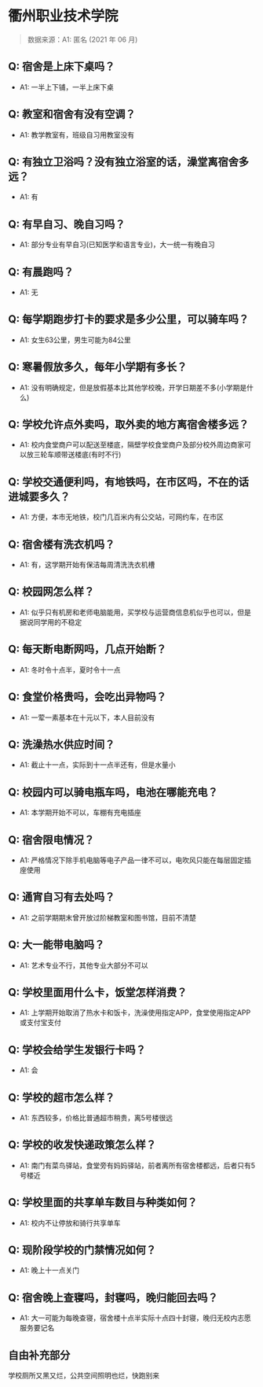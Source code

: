# 衢州职业技术学院

> 数据来源：A1: 匿名 (2021 年 06 月)

## Q: 宿舍是上床下桌吗？

- A1: 一半上下铺，一半上床下桌

## Q: 教室和宿舍有没有空调？

- A1: 教学教室有，班级自习用教室没有

## Q: 有独立卫浴吗？没有独立浴室的话，澡堂离宿舍多远？

- A1: 有

## Q: 有早自习、晚自习吗？

- A1: 部分专业有早自习(已知医学和语言专业)，大一统一有晚自习

## Q: 有晨跑吗？

- A1: 无

## Q: 每学期跑步打卡的要求是多少公里，可以骑车吗？

- A1: 女生63公里，男生可能为84公里

## Q: 寒暑假放多久，每年小学期有多长？

- A1: 没有明确规定，但是放假基本比其他学校晚，开学日期差不多(小学期是什么)

## Q: 学校允许点外卖吗，取外卖的地方离宿舍楼多远？

- A1: 校内食堂商户可以配送至楼底，隔壁学校食堂商户及部分校外周边商家可以放三轮车顺带送楼底(有时不行)

## Q: 学校交通便利吗，有地铁吗，在市区吗，不在的话进城要多久？

- A1: 方便，本市无地铁，校门几百米内有公交站，可网约车，在市区

## Q: 宿舍楼有洗衣机吗？

- A1: 有，这学期开始有保洁每周清洗洗衣机槽

## Q: 校园网怎么样？

- A1: 似乎只有机房和老师电脑能用，买学校与运营商信息机似乎也可以，但是据说同学用的不稳定

## Q: 每天断电断网吗，几点开始断？

- A1: 冬时令十点半，夏时令十一点

## Q: 食堂价格贵吗，会吃出异物吗？

- A1: 一荤一素基本在十元以下，本人目前没有

## Q: 洗澡热水供应时间？

- A1: 截止十一点，实际到十一点半还有，但是水量小

## Q: 校园内可以骑电瓶车吗，电池在哪能充电？

- A1: 本学期开始不可以，车棚有充电插座

## Q: 宿舍限电情况？

- A1: 严格情况下除手机电脑等电子产品一律不可以，电吹风只能在每层固定插座使用

## Q: 通宵自习有去处吗？

- A1: 之前学期期末曾开放过阶梯教室和图书馆，目前不清楚

## Q: 大一能带电脑吗？

- A1: 艺术专业不行，其他专业大部分不可以

## Q: 学校里面用什么卡，饭堂怎样消费？

- A1: 上学期开始取消了热水卡和饭卡，洗澡使用指定APP，食堂使用指定APP或支付宝支付

## Q: 学校会给学生发银行卡吗？

- A1: 会

## Q: 学校的超市怎么样？

- A1: 东西较多，价格比普通超市稍贵，离5号楼很远

## Q: 学校的收发快递政策怎么样？

- A1: 南门有菜鸟驿站，食堂旁有妈妈驿站，前者离所有宿舍楼都远，后者只有5号楼近

## Q: 学校里面的共享单车数目与种类如何？

- A1: 校内不让停放和骑行共享单车

## Q: 现阶段学校的门禁情况如何？

- A1: 晚上十一点关门

## Q: 宿舍晚上查寝吗，封寝吗，晚归能回去吗？

- A1: 大一可能为每晚查寝，宿舍楼十点半实际十点四十封寝，晚归无校内志愿服务要记名

## 自由补充部分

学校厕所又黑又烂，公共空间照明也烂，快跑别来